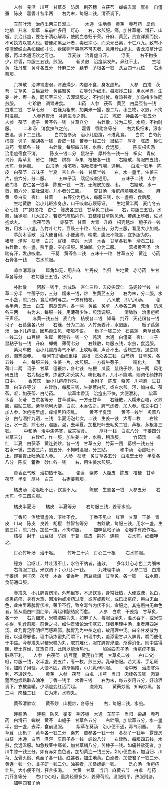 <!-- { "loadSidebar": true } -->
　　人参　羌活　川芎　甘草炙　防风　荆芥穗　白茯苓　蝉蜕去毒　厚朴　自僵蚕　陈皮　藿香叶各半两　　右为末，每服二钱，清茶调下。

　　车前叶汤　治痘出两三日溺血。
　　木通　生地黄　黄芪　赤芍药　犀角　地榆　升麻　紫草　车前叶多用　灯心　　右，水煎服。痛，加甘草梢、滑石、山栀。余治此痘，要在于清心解毒，使阴血总归于荣。升麻、黄芪，贵宜详察而投，不可执方以害人也。若便如黑豆汁者，毒已冲心，而荣元已离，十亡八九。致有小便濇留结血条如绵线寸长，欲尿则号哭痛不可忍者，急用炒山栀末、青龙须草汁调服，再以木通汤饮之可也。
　　浮麦散　治胃虚自汗。
　　浮麦
　　右不拘多少，炒香，每服三五钱，煎服。
　　斩关散　治痘紫发热，鼻红不止。
　　生地黄　牡丹皮　黄芩各五分　升麻三分　藕节　茅根各一钱　菉豆四十九粒　　右水煎服。

　　六神散　治脾胃虚弱，津液燥少，内虚不食，身发虚热。　　人参　白朮　茯苓　甘草炙　白扁豆炒　黄芪蜜炙　　右等分为细末，每服抄二钱，用水半盏，生姜一片，枣一枚，同煎至三分，去滓温服之，不拘时候。身热甚者，加乌梅少许同煎服。
　　七珍散　调胃进食。
　　山药　人参　茯苓　黄芪　白扁豆各一钱　白朮二钱　甘草七分　　右銼为粗末，加粟米一撮，姜二片，枣三枚，水煎，不拘时温服。
　　人参养胃汤　补脾进食之剂。
　　白朮　陈皮　神曲各一钱五分　人参　茯苓　栀子　黄芩各一钱　甘草八分　　右銼散，分为二服，水煎，不拘时服。
　　二和汤　消食扶气之剂。
　　藿香　香附各等分
　　右为极细末，滚水放温，调下二三钱。
　　白朮苦参汤　治小儿患痘，不进乳食。　　白朮　白芍药　槟榔　诃子　柴胡各一钱　青皮一钱　苦参一钱二分　鼠粘子　厚朴　陈皮　砂仁　乌药　紫草各一钱　　右銼散，每服四五钱，水煎，食远服。
　　陈皮枳实汤　治患痘宿食不消。
　　陈皮一钱二分　鼠粘子　厚朴各一钱一分　枳实　青皮　乌药　紫草茸　砂仁　神曲　槟榔　草果　桔梗各一钱　　右銼散，每服四五钱，水煎，食远服。
　　白朮汤　治咳嗽，呕吐痰涎气喘，通用。　　白朮一钱半　陈皮　白茯苓　五味子　半夏　杏仁各一钱　甘草半钱　　右，水一盏半，生姜三片，煎六分，分二服。
　　五味子汤　喘促咳嗽通用。
　　五味子二钱　人参　麦门冬　杏仁各一钱半　陈皮一钱　一方，无陈皮加姜、枣。　　右銼散，水一盏，煎六分，空肚温服。儿小者分二服。
　　杏甘汤　治疮痘烦喘渴燥。
　　麻黄　桑白皮　杏仁　甘草
　　右等分为粗末，每服三钱，水一盏煎，食后服。
　　生地黄散　治小儿斑疹身热，口干咳嗽心烦等证。　　生地黄半两　麦门冬去心七钱　(艹款)冬花　杏仁　陈皮各三钱　甘草炙二钱半　　右，每服三五钱，水煎，徐徐服，儿大加之。若痰气痘热内作，宜桔梗甘草防风汤。若痰上壅者，佐以抱龙丸。
　　赤茯苓汤
　　赤茯苓　甘草　大青　升麻　枳壳麸炒　栀子各一钱　　右，用水二小盏，苦竹叶七片，豆豉三十粒，煎五分，分为三服，看见大小加减。
　　葶苈木香散　治大便自利，小便濇滞，喘嗽，腹胀不能食，宜多服为妙。　　猪苓　泽泻　茯苓　白朮　官桂　葶苈　木通　木香　甘草各钱半　滑石二钱　　右銼散，水一盏，煎半盏，空心温服。忌油腻。分为二服。
　　葛根黄芩汤　治喘有汗，发热咳嗽。　　干葛　黄芩各二钱　五味十一粒　甘草五分　黄连　芍药　石膏各一钱　　右水煎服。

　　凉血消毒散
　　犀角如无，用升麻　牡丹皮　当归　生地黄　赤芍药　生甘草各等分　　右每服三五钱，水煎。

　　补肺散
　　阿胶一钱半，炒成珠　杏仁三粒，去皮尖双仁　马兜铃半钱　甘草二分半　牛蒡子炒，三分　糯米一钱，炒　生黄芪五分　　右为末，分二服，水一小盏，煎六分，食后时时与之。一方有桔梗。
　　八风散　即八风汤。
　　藿香半两，去土　白芷　前胡去芦，各一两　黄芪　炙草　人参各二两　羌活　防风各三两　　右为末，每服一钱，用薄荷少许，煎汤调服。
　　清肺散　治患痘咽干声哑。
　　麻黄一钱五分　麦门冬　桔梗各二钱　知母　荆芥　天花粉各一钱　诃子　石菖蒲各八分　　右銼，分为二服，入竹沥姜汁，水煎服。
　　栀子菖蒲汤　治小儿痘证，因热毒生风，喑哑不语。　　栀子一钱三分　石菖蒲　紫草茸各一钱二分　山豆根　生犀　黄连各一钱一分　羌活　木通　白僵蚕　杏仁　韭子　鼠粘子各一钱　升麻　蝉蜕　薄荷七分　　右銼散，每服五钱，水煎，食远服。
　　紫河车散　治小儿痘疮毒气不解，上攻咽喉，声音不出，舌颊生疮，遏逆烦闷，潮热面赤。　　紫河车即金线重楼　茜根　贯众各三钱　白芍药　甘草炙，各五钱　　右，每服三钱，生姜一片，水煎服。一方有牛蒡子。
　　噙化丸
　　薄荷叶二两　诃子　甘草　僵蚕炒，各七钱　桔梗　瓜蒌　鼠粘子炒，各一两　风化硝五钱　　右为极细末，炼蜜丸如芡实大，噙化咽津。儿小不能噙，则调化频抹其口中。
　　香苏饮　治小儿痘疹作泻。
　　香附子　陈皮　紫苏　川芎藭　生甘草　白芷各等分　　右銼散，每服三钱，生姜葱白煎，或白水煎。泻，加白朮、茯苓。呕，加茯苓、白芍药。
　　紫草木香汤　治痘出不快，大便泄利。　　紫草　木香　茯苓　白朮各等分　甘草减半。一方无甘草　　右銼散，入糯米百粒，水煎服，每贴三钱。紫草能利大便，白朮、木香佐之。脾气虚者，加人参。陈文中曰：加人参，治痘疮里虚，痒塌黑陷闷乱。
　　黄芩半夏汤
　　黄芩一钱半　炙草八分　白芍酒拌九晒，三钱　半夏汤泡七次，二钱　生姜一钱　大枣二枚　　右銼细，水一盏，煎七分，温服。渴，去半夏，加枇杷叶去毛炙二钱、芦根、茅根各三钱。
　　中和汤　治中焦停寒，或夹宿食。
　　厚朴一钱　白朮八分　干姜四分　甘草三分　　右銼细，作一服，加生姜一片，水煎，稍热服。
　　竹茹汤
　　橘红　半夏　白茯苓　黄连姜炒，各一钱　甘草五分　竹茹一团　葛根一钱五分　　右水一锺，生姜三片，煎五分，不拘时温服，分三贴。
　　和中汤　治虚吐不止。即镇胃止吐汤加人参。　　人参　茯苓　炙甘草各五分　白朮壁土炒　半夏各八分　陈皮　藿香　砂仁各一钱　　右，用生姜水煎服。

　　藿香正气散　治初热干呕。
　　藿香　紫苏　大腹皮　陈皮　桔梗　甘草　茯苓　半夏　厚朴　白芷　　右枣姜煎服。

　　橘皮汤　治呕吐不止，饮食不入。
　　陈皮　生姜各一钱　人参五分
　　右水煎，作三四次服。

　　橘皮半夏汤
　　橘皮　半夏等分
　　右每服三钱，姜枣水煎。

　　丁香煎　治脾胃虚冷，呕吐不食。
　　丁香不见火　红豆　甘草　干姜　青皮　川乌　陈皮　良姜　胡椒　益智各等分　　右銼散，每服三钱，用水一盏，生姜三片，煎六分，加盐一捏，不拘时服。
　　加味鼠粘子汤　治咽中有疮作呕。
　　桔梗　射干　山豆根　防风　干葛　陈皮　荆芥　连翘　　右水煎，细细呷之。

　　灯心竹叶汤　治干呕。
　　竹叶三十片　灯心三十根
　　右水煎服。

　　秘方　治呕吐，并吐泻不止，水谷不纳者，速效。　　多年灶心赤色土为细末
　　右每服二钱，米饮调下；小儿只一钱。
　　九味理中汤
　　人参二钱　白朮　干姜炮　诃子肉　茯苓　木香　藿香叶　肉豆蔻煨　甘草炙，各一钱　　右水煎，食前通口服。

　　参朮丸　小儿脾胃伤冷，外热里寒，不思饮食，身常壮热，大便或溏，色白，或患疮疹，身有大热，因冷物或冷药过度，或泻或腹胀，或已出疮疹，瘢白无血色，此由里寒脾胃伏冷，荣卫不行，致令毒气内伏不出，宜服之。其疮瘢白无血色者，皆从瘢白四围红晕，再起作脓结痂而愈。　　人参　白朮　干姜炮　甘草炙，各一分　　右为细末，米糕泡糊为丸，如麻子大，每服百余丸，温水吞下，或米饮亦得，乳食前服。前世之书，如仲景诸论治伤寒云，轻者用理中汤，重者用四逆汤。此乃胃足阳明经而感寒邪，脾胃乃为中州之府，故用理中汤。曰辛甘发散为阳，以退寒邪也。理中汤炼蜜丸而嚼下，曰理中丸，盖添蜜甘以入脾胃，嚼而便化于中焦。今参朮丸以粳米糕为丸，取其难化，服在脾胃渗漉，渐得消化，则中焦得暖，脾土喜燥，其热自归，此所以能治热也。
　　加减四君子汤　治疮疹不渴，脏寒下利。　　人参　白茯苓　肉豆蔻　黄芪各半两　甘草炙二钱　　右(口父)咀，每服一钱，水半盏，姜五片，枣一枚，煎三分。乳母倍服。若大泻、手足厥冷，加附子用验。大便不固，痘渐黑陷，小儿乳母同服。
　　治中散　治虚寒泻利，不进饮食。
　　黄芪　人参　茯苓　白朮　川芎　当归　肉桂各五钱　肉豆蔻面包煨熟取去油净　丁香一钱半　木香三钱　　右为末，每五岁用五分，好热酒调下，衣被盖暖，少顷痘变红活而起。
　　滋肾丸
　　黄蘗炒黑　知母炒黑，各二两　肉桂二钱　　右为末，水糊丸。

　　黄芩清肺饮
　　黄芩炒　山栀炒，各等分
　　右，每服二钱，水煎。

　　连翘汤
　　连翘　防风　瞿麦　荆芥穗　木通　车前子　当归　柴胡　赤芍药　白滑石　蝉蜕　黄芩　山栀子　甘草各五分　　右銼细，加紫草五分，水一盏半，煎一盏，去滓，食前温服。
　　紫草冬葵汤　治小便不通，毒气闭塞。　　紫草茸　山栀子　黄芩各一钱二分　秦艽　苦参各一钱一分　冬葵子一钱半　露蜂房　白茯　木通　白芍　泽泻　车前子各一钱　蝉蜕八分　　右銼散，每服四五钱，水煎，食远温服。如急数茎中痛者，加甘草梢八分，苦楝子一钱。如痛甚欲死者，加川牛膝一钱三分。如有赤如血色者，加胡黄连一钱三分。如小便血者，加当归、川芎、龙骨火煅、菟丝子各一钱。红甚者，加生地黄。白溺者，加使君子一钱三分、黄连一钱一分、韭子研一钱二分。浊甚者，加桑螵蛸一钱。
　　洗心汤　治痘疮壮热，大小便不利，狂言多渴。　　大黄　甘草　当归　麻黄去节　白朮　芍药　荆芥各等分　　右(口父)咀，量病轻重多少，姜薄荷煎。温服则平，热服则溏。
　　加味四君子汤
